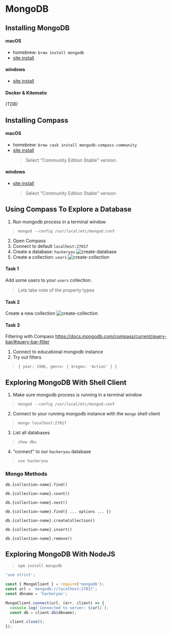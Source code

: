 # MongoDB

## Installing MongoDB

#### macOS
- homebrew: `brew install mongodb`
- [site install](https://docs.mongodb.com/manual/tutorial/install-mongodb-on-os-x/)
#### windows
- [site install](https://docs.mongodb.com/manual/tutorial/install-mongodb-on-windows/)

#### Docker & Kitematic
_(TDB)_

## Installing Compass

#### macOS
- homebrew: `brew cask install mongodb-compass-community`
- [site install](https://www.mongodb.com/download-center/compass)
  > Select "Community Edition Stable" version.

#### windows
- [site install](https://www.mongodb.com/download-center/compass)
  > Select "Community Edition Stable" version

## Using Compass To Explore a Database

1. Run mongodb process in a terminal window
> `mongod --config /usr/local/etc/mongod.conf`

2. Open Compass
3. Connect to default `localhost:27017`
4. Create a database: `hackeryou`
![create-database](https://user-images.githubusercontent.com/2818462/55284673-5d077a80-5349-11e9-8257-f98109d8a7c2.png)
5. Create a collection: `users`
![create-collection](https://user-images.githubusercontent.com/2818462/55284719-0d757e80-534a-11e9-837c-5b1e35bf1069.png)

#### Task 1
Add some users to your `users` collection.
> Lets take note of the property types

#### Task 2
Create a new collection
![create-collection](https://user-images.githubusercontent.com/2818462/55284727-562d3780-534a-11e9-85b6-78e39a543b45.png)

#### Task 3
Filtering with Compass
https://docs.mongodb.com/compass/current/query-bar/#query-bar-filter
1. Connect to educational mongodb instance
2. Try out filters
> `{ year: 1986, genre: { $regex: 'Action' } }`

## Exploring MongoDB With Shell Client

1. Make sure mongodb process is running in a terminal window
> `mongod --config /usr/local/etc/mongod.conf`
2. Connect to your running mongodb instance with the `mongo` shell client
> `mongo localhost:27017`
3. List all databases
> `show dbs`
4. "connect" to our `hackeryou` database
> `use hackeryou`


### Mongo Methods
`db.{collection-name}.find()`

`db.{collection-name}.count()`

`db.{collection-name}.next()`

`db.{collection-name}.find({ ... options ... })`

`db.{collection-name}.createCollection()`

`db.{collection-name}.insert()`

`db.{collection-name}.remove()`

## Exploring MongoDB With NodeJS

> `npm install mongodb`

```javascript
'use strict';

const { MongoClient } = require('mongodb');
const url = 'mongodb://localhost:27017';
const dbname = 'hackeryou';

MongoClient.connect(url, (err, client) => {
  console.log(`Connected to server: ${url}`);
  const db = client.db(dbname);

  client.close();
});
```
